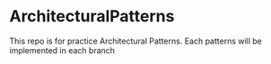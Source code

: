 # ArchitecturalPatterns
This repo is for practice Architectural Patterns. Each patterns will be implemented in each branch
